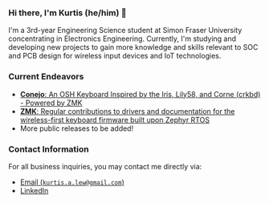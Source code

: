 ### Hi there, I'm Kurtis (he/him) 👋

I'm a 3rd-year Engineering Science student at Simon Fraser University concentrating in Electronics Engineering. Currently, I'm studying and developing new projects to gain more knowledge and skills relevant to SOC and PCB design for wireless input devices and IoT technologies.

### Current Endeavors
- [**Conejo**: An OSH Keyboard Inspired by the Iris, Lily58, and Corne (crkbd) - Powered by ZMK](https://github.com/kurtis-lew/Conejo)
- [**ZMK**: Regular contributions to drivers and documentation for the wireless-first keyboard firmware built upon Zephyr RTOS](https://github.com/zmkfirmware/zmk)
- More public releases to be added!

### Contact Information
For all business inquiries, you may contact me directly via:
- [Email (`kurtis.a.lew@gmail.com`)](kurtis.a.lew@gmail.com)
- [LinkedIn](https://www.linkedin.com/in/kurtislew/)


<!--
**kurtis-lew/kurtis-lew** is a ✨ _special_ ✨ repository because its `README.md` (this file) appears on your GitHub profile.

Here are some ideas to get you started:

- 🔭 I’m currently working on ...
- 🌱 I’m currently learning ...
- 👯 I’m looking to collaborate on ...
- 🤔 I’m looking for help with ...
- 💬 Ask me about ...
- 📫 How to reach me: ...
- 😄 Pronouns: ...
- ⚡ Fun fact: ...
-->
